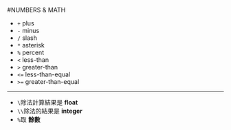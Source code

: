 #NUMBERS & MATH
* `+` plus
* `-` minus
* `/` slash
* `*` asterisk
* `%` percent
* `<` less-than
* `>` greater-than
* `<=` less-than-equal
* `>=` greater-than-equal
***     
* `\`除法計算結果是 **float**
* `\\`除法的結果是 **integer**
* `%`取 **餘數**

